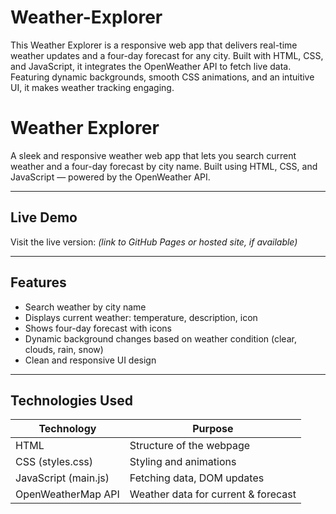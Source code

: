 # Weather-Explorer
This Weather Explorer is a responsive web app that delivers real-time weather updates and a four-day forecast for any city. Built with HTML, CSS, and JavaScript, it integrates the OpenWeather API to fetch live data. Featuring dynamic backgrounds, smooth CSS animations, and an intuitive UI, it makes weather tracking engaging.
# Weather Explorer

A sleek and responsive weather web app that lets you search current weather and a four-day forecast by city name. Built using HTML, CSS, and JavaScript — powered by the OpenWeather API.

---

##  Live Demo

Visit the live version: *(link to GitHub Pages or hosted site, if available)*

---

##  Features

- Search weather by city name
- Displays current weather: temperature, description, icon
- Shows four-day forecast with icons
- Dynamic background changes based on weather condition (clear, clouds, rain, snow)
- Clean and responsive UI design

---

##  Technologies Used

| Technology           | Purpose                           |
|----------------------|-----------------------------------|
| HTML                 | Structure of the webpage           |
| CSS (styles.css)     | Styling and animations             |
| JavaScript (main.js) | Fetching data, DOM updates         |
| OpenWeatherMap API   | Weather data for current & forecast |

